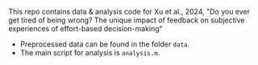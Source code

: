 This repo contains data & analysis code for Xu et al., 2024, "Do you ever get tired of being wrong? The unique impact of feedback on subjective experiences of effort-based decision-making"

- Preprocessed data can be found in the folder ```data```.
- The main script for analysis is ```analysis.m```.
